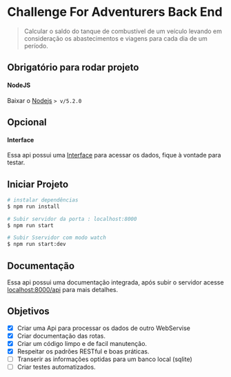# Challenge For Adventurers Back End

> Calcular o saldo do tanque de combustível de um veículo levando em consideração os abastecimentos e viagens para cada dia de um período.

## Obrigatório para rodar projeto

#### NodeJS
Baixar o [Nodejs](https://nodejs.org/en/) `> v/5.2.0`

## Opcional

#### Interface
Essa api possui uma [Interface](https://github.com/1995Everton/challenge-for-adventurers) para acessar os dados, fique à vontade para testar.

## Iniciar Projeto

``` bash
# instalar dependências
$ npm run install

# Subir servidor da porta : localhost:8000
$ npm run start

# Subir Sservidor com modo watch
$ npm run start:dev

```

## Documentação

Essa api possui uma documentação integrada, após subir o servidor acesse [localhost:8000/api](http://localhost:8000/api) para mais detalhes.

## Objetivos

- [x] Criar uma Api para processar os dados de outro WebServise
- [x] Criar documentação das rotas.
- [x] Criar um código limpo e de facil manutenção.
- [x] Respeitar os padrões RESTful e boas práticas.
- [ ] Transerir as informações optidas para um banco local (sqlite)
- [ ] Criar testes automatizados.
